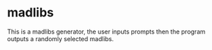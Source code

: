 # madlibs

This is a madlibs generator, the user inputs prompts then the program outputs a randomly selected madlibs.
